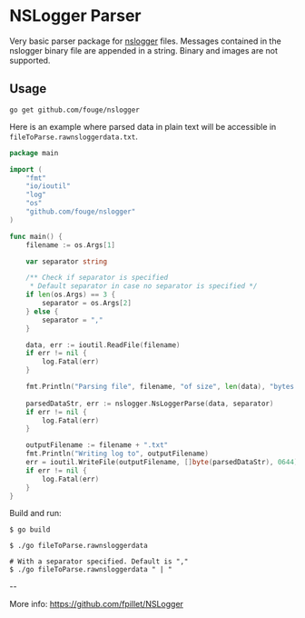 # NSLogger Parser

Very basic parser package for [nslogger](https://github.com/fpillet/NSLogger) files. Messages contained in the nslogger binary file are appended in a string.
Binary and images are not supported.

## Usage

`go get github.com/fouge/nslogger`

Here is an example where parsed data in plain text will be accessible in `fileToParse.rawnsloggerdata.txt`.

```go
package main

import (
	"fmt"
	"io/ioutil"
	"log"
	"os"
	"github.com/fouge/nslogger"
)

func main() {
	filename := os.Args[1]

	var separator string

	/** Check if separator is specified
	 * Default separator in case no separator is specified */
	if len(os.Args) == 3 {
		separator = os.Args[2]
	} else {
		separator = ","
	}

	data, err := ioutil.ReadFile(filename)
	if err != nil {
		log.Fatal(err)
	}

	fmt.Println("Parsing file", filename, "of size", len(data), "bytes.")
	
	parsedDataStr, err := nslogger.NsLoggerParse(data, separator)
	if err != nil {
		log.Fatal(err)
	}

	outputFilename := filename + ".txt"
	fmt.Println("Writing log to", outputFilename)
	err = ioutil.WriteFile(outputFilename, []byte(parsedDataStr), 0644)
	if err != nil {
		log.Fatal(err)
	}
}

```

Build and run:
```
$ go build

$ ./go fileToParse.rawnsloggerdata

# With a separator specified. Default is ","
$ ./go fileToParse.rawnsloggerdata " | "
```

--

More info: https://github.com/fpillet/NSLogger
